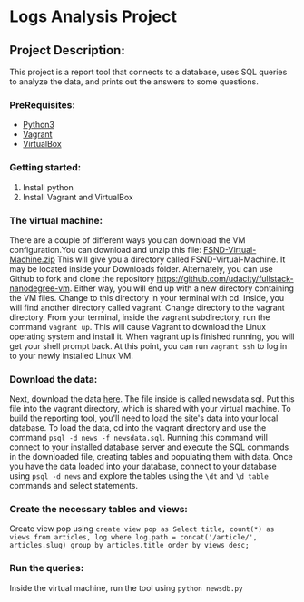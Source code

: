 # Logs Analysis Project
## Project Description:
This project is a report tool that connects to a database, uses SQL queries to analyze the data, and prints out the answers to some questions. 

### PreRequisites:
- [Python3](https://www.python.org/)
- [Vagrant](https://www.vagrantup.com/)
- [VirtualBox](https://www.virtualbox.org/)



### Getting started:
1. Install python
2. Install Vagrant and VirtualBox

### The virtual machine:

There are a couple of different ways you can download the VM configuration.You can download and unzip this file: [FSND-Virtual-Machine.zip](https://d17h27t6h515a5.cloudfront.net/topher/2017/August/59822701_fsnd-virtual-machine/fsnd-virtual-machine.zip) This will give you a directory called FSND-Virtual-Machine. It may be located inside your Downloads folder. Alternately, you can use Github to fork and clone the repository https://github.com/udacity/fullstack-nanodegree-vm. Either way, you will end up with a new directory containing the VM files. Change to this directory in your terminal with cd. Inside, you will find another directory called vagrant. Change directory to the vagrant directory. From your terminal, inside the vagrant subdirectory, run the command `vagrant up`. This will cause Vagrant to download the Linux operating system and install it. When vagrant up is finished running, you will get your shell prompt back. At this point, you can run `vagrant ssh` to log in to your newly installed Linux VM.

### Download the data:

Next, download the data [here](https://d17h27t6h515a5.cloudfront.net/topher/2016/August/57b5f748_newsdata/newsdata.zip). The file inside is called newsdata.sql. Put this file into the vagrant directory, which is shared with your virtual machine. To build the reporting tool, you'll need to load the site's data into your local database. To load the data, cd into the vagrant directory and use the command `psql -d news -f newsdata.sql`. Running this command will connect to your installed database server and execute the SQL commands in the downloaded file, creating tables and populating them with data. Once you have the data loaded into your database, connect to your database using `psql -d news` and explore the tables using the `\dt` and `\d table` commands and select statements.

### Create the necessary tables and views:

Create view pop using `create view pop as Select title, count(*) as views from articles, log where log.path = concat('/article/', articles.slug) group by articles.title order by views desc;` 

### Run the queries:

Inside the virtual machine, run the tool using `python newsdb.py`
